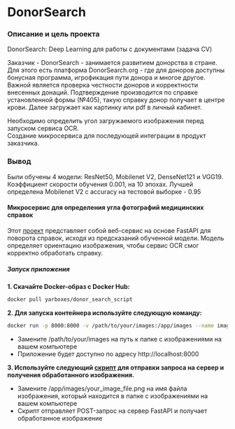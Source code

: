 # DonorSearch

### Описание и цель проекта
DonorSearch: Deep Learning для работы с документами (задача CV)

Заказчик - DonorSearch -  занимается развитием донорства в стране. Для этого есть платформа DonorSearch.org - где для доноров доступны бонусная программа, игрофикация пути донора и многое другое. Важной является проверка честности доноров и корректности внесенных донаций. Подтверждение производится по справке установленной формы (№405), такую справку донор получает в центре крови.  Далее загружает как картинку или pdf в личный кабинет. 

Необходимо определить угол загружаемого изображения перед запуском сервиса OCR. \
Создание микросервиса для последующей интеграции в продукт заказчика.

### Вывод
Были обучены 4 модели: ResNet50, Mobilenet V2, DenseNet121 и VGG19. Коэффициент скорости обучения 0.001, на 10 эпохах.
Лучшей определена Mobilenet V2 с accuracy на тестовой выборке - 0.95

#### Микросервис для определения угла фотографий медицинских справок

Этот [проект](https://github.com/eshubina/Donor_search/tree/main/donor_search_app) представляет собой веб-сервис на основе FastAPI для поворота справок, исходя из предсказаний обученной модели. Модель определяет ориентацию изображения, чтобы сервис OCR смог корректно обработать справку.

##### Запуск приложения

**1. Скачайте Docker-образ с Docker Hub:**

```bash
docker pull yarboxes/donor_search_script
```

**2. Для запуска контейнера используйте следующую команду:**

```bash
docker run -p 8000:8000 -v /path/to/your/images:/app/images --name image_rotation yarboxes/donor_search_script
```

- Замените /path/to/your/images на путь к папке с изображениями на вашем компьютере
- Приложение будет доступно по адресу http://localhost:8000

**3. Используйте следующий [скрипт](https://github.com/eshubina/Donor_search/blob/main/donor_search_app/test_image_rotation_request.py) для отправки запроса на сервер и получения обработанного изображения.**

- Замените /app/images/your_image_file.png на имя файла изображения, который находится в папке с изображениями на вашем компьютере
- Скрипт отправляет POST-запрос на сервер FastAPI и получает обработанное изображение

